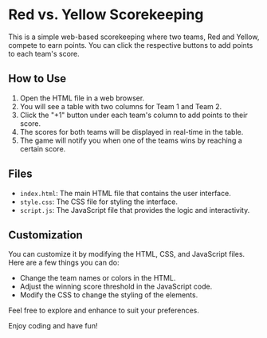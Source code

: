 # Red vs. Yellow Scorekeeping

This is a simple web-based scorekeeping where two teams, Red and Yellow, compete to earn points. You can click the respective buttons to add points to each team's score.

## How to Use

1. Open the HTML file in a web browser.
2. You will see a table with two columns for Team 1 and Team 2.
3. Click the "+1" button under each team's column to add points to their score.
4. The scores for both teams will be displayed in real-time in the table.
5. The game will notify you when one of the teams wins by reaching a certain score.

## Files

- `index.html`: The main HTML file that contains the user interface.
- `style.css`: The CSS file for styling the interface.
- `script.js`: The JavaScript file that provides the logic and interactivity.

## Customization

You can customize it by modifying the HTML, CSS, and JavaScript files. Here are a few things you can do:

- Change the team names or colors in the HTML.
- Adjust the winning score threshold in the JavaScript code.
- Modify the CSS to change the styling of the elements.

Feel free to explore and enhance to suit your preferences.

Enjoy coding and have fun!
